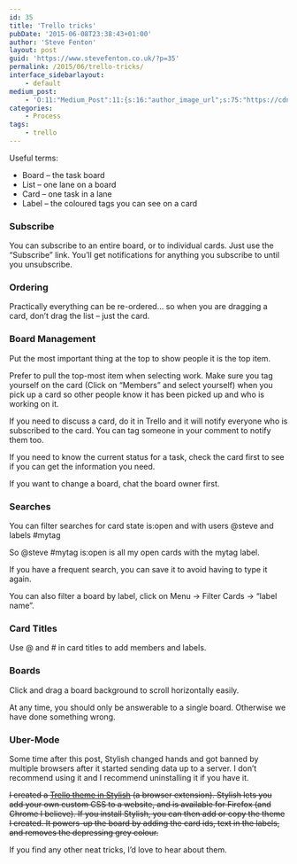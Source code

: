 ```yaml
---
id: 35
title: 'Trello tricks'
pubDate: '2015-06-08T23:38:43+01:00'
author: 'Steve Fenton'
layout: post
guid: 'https://www.stevefenton.co.uk/?p=35'
permalink: /2015/06/trello-tricks/
interface_sidebarlayout:
    - default
medium_post:
    - 'O:11:"Medium_Post":11:{s:16:"author_image_url";s:75:"https://cdn-images-1.medium.com/fit/c/400/400/1*eXkhfEuF41g5W_xnc_ydLA.jpeg";s:10:"author_url";s:38:"https://medium.com/@steve.fenton.co.uk";s:11:"byline_name";N;s:12:"byline_email";N;s:10:"cross_link";s:3:"yes";s:2:"id";s:12:"36b1ea66e509";s:21:"follower_notification";s:3:"yes";s:7:"license";s:19:"all-rights-reserved";s:14:"publication_id";s:2:"-1";s:6:"status";s:5:"draft";s:3:"url";s:51:"https://medium.com/@steve.fenton.co.uk/36b1ea66e509";}'
categories:
    - Process
tags:
    - trello
---
```


Useful terms:

- Board – the task board
- List – one lane on a board
- Card – one task in a lane
- Label – the coloured tags you can see on a card

### Subscribe

You can subscribe to an entire board, or to individual cards. Just use the “Subscribe” link. You’ll get notifications for anything you subscribe to until you unsubscribe.

### Ordering

Practically everything can be re-ordered… so when you are dragging a card, don’t drag the list – just the card.

### Board Management

Put the most important thing at the top to show people it is the top item.

Prefer to pull the top-most item when selecting work. Make sure you tag yourself on the card (Click on “Members” and select yourself) when you pick up a card so other people know it has been picked up and who is working on it.

If you need to discuss a card, do it in Trello and it will notify everyone who is subscribed to the card. You can tag someone in your comment to notify them too.

If you need to know the current status for a task, check the card first to see if you can get the information you need.

If you want to change a board, chat the board owner first.

### Searches

You can filter searches for card state is:open and with users @steve and labels #mytag

So @steve #mytag is:open is all my open cards with the mytag label.

If you have a frequent search, you can save it to avoid having to type it again.

You can also filter a board by label, click on Menu -&gt; Filter Cards -&gt; “label name”.

### Card Titles

Use @ and # in card titles to add members and labels.

### Boards

Click and drag a board background to scroll horizontally easily.

At any time, you should only be answerable to a single board. Otherwise we have done something wrong.

### Uber-Mode

Some time after this post, Stylish changed hands and got banned by multiple browsers after it started sending data up to a server. I don’t recommend using it and I recommend uninstalling it if you have it.

<del>I created a [Trello theme in Stylish](https://userstyles.org/styles/114863/fenton-trello) (a browser extension). Stylish lets you add your own custom CSS to a website, and is available for Firefox (and Chrome I believe). If you install Stylish, you can then add or copy the theme I created. It powers-up the board by adding the card ids, text in the labels, and removes the depressing grey colour.</del>

If you find any other neat tricks, I’d love to hear about them.